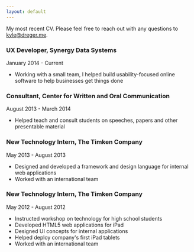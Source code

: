 ```yaml
---
layout: default
---
```

My most recent CV. Please feel free to reach out with any questions to <kyle@dreger.me>. 

### UX Developer, Synergy Data Systems
January 2014 - Current

- Working with a small team, I helped build usability-focused online software to help businesses get things done

### Consultant, Center for Written and Oral Communication 
August 2013 - March 2014

- Helped teach and consult students on speeches, papers and other presentable material

### New Technology Intern, The Timken Company
May 2013 - August 2013 

- Designed and developed a framework and design language for internal web applications
- Worked with an international team

### New Technology Intern, The Timken Company
May 2012 - August 2012 

- Instructed workshop on technology for high school students
- Developed HTML5 web applications for iPad
- Designed UI concepts for internal applications
- Helped deploy company's first iPad tablets
- Worked with an international team

